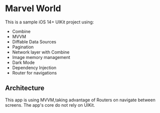 # Marvel World

This is a sample iOS 14+ UIKit project using:

-  Combine
-  MVVM
-  Diffable Data Sources
-  Pagination
-  Network layer with Combine
-  Image memory management
-  Dark Mode
-  Dependency Injection
-  Router for navigations

## Architecture

This app is using MVVM,taking advantage of Routers on navigate between screens. The app's core do not rely on UIKit.
